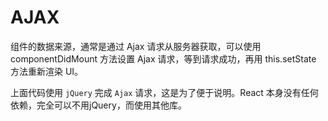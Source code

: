 # AJAX

组件的数据来源，通常是通过 Ajax 请求从服务器获取，可以使用 componentDidMount 方法设置 Ajax 请求，等到请求成功，再用 this.setState 方法重新渲染 UI。

上面代码使用 `jQuery` 完成 `Ajax` 请求，这是为了便于说明。React 本身没有任何依赖，完全可以不用jQuery，而使用其他库。